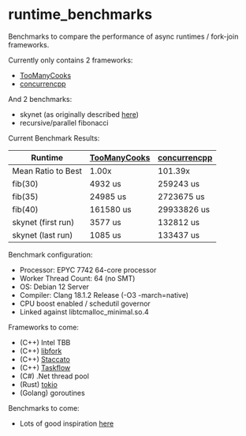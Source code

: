 # runtime_benchmarks
Benchmarks to compare the performance of async runtimes / fork-join frameworks.

Currently only contains 2 frameworks:
- [TooManyCooks](https://github.com/tzcnt/TooManyCooks)
- [concurrencpp](https://github.com/David-Haim/concurrencpp)

And 2 benchmarks:
- skynet (as originally described [here](https://github.com/atemerev/skynet))
- recursive/parallel fibonacci

Current Benchmark Results:

| Runtime | [TooManyCooks](https://github.com/tzcnt/TooManyCooks) | [concurrencpp](https://github.com/David-Haim/concurrencpp) |
| --- | --- | --- |
| Mean Ratio to Best | 1.00x | 101.39x |
| fib(30) | 4932 us | 259243 us |
| fib(35) | 24985 us | 2723675 us |
| fib(40) | 161580 us | 29933826 us |
| skynet (first run) | 3577 us | 132812 us |
| skynet (last run) | 1085 us | 133437 us |

Benchmark configuration:
- Processor: EPYC 7742 64-core processor
- Worker Thread Count: 64 (no SMT)
- OS: Debian 12 Server
- Compiler: Clang 18.1.2 Release (-O3 -march=native)
- CPU boost enabled / schedutil governor
- Linked against libtcmalloc_minimal.so.4

Frameworks to come:
- (C++) Intel TBB
- (C++) [libfork](https://github.com/ConorWilliams/libfork)
- (C++) [Staccato](https://github.com/rkuchumov/staccato)
- (C++) [Taskflow](https://github.com/taskflow/taskflow)
- (C#) .Net thread pool
- (Rust) [tokio](https://github.com/tokio-rs/tokio)
- (Golang) goroutines

Benchmarks to come:
- Lots of good inspiration [here](https://github.com/ConorWilliams/libfork/tree/main/bench/source)